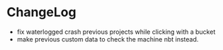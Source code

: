 # ChangeLog

* fix waterlogged crash previous projects while clicking with a bucket
* make previous custom data to check the machine nbt instead. 
